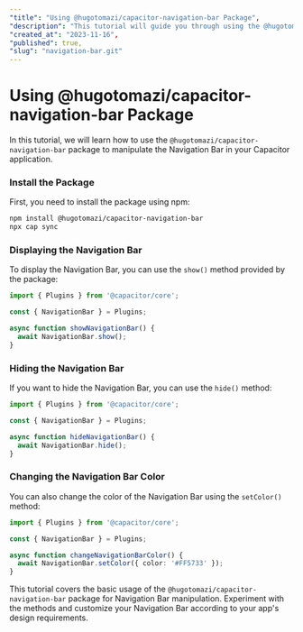 ```yaml
---
"title": "Using @hugotomazi/capacitor-navigation-bar Package",
"description": "This tutorial will guide you through using the @hugotomazi/capacitor-navigation-bar package for Navigation Bar manipulation in Capacitor.",
"created_at": "2023-11-16",
"published": true,
"slug": "navigation-bar.git"
---
```


# Using @hugotomazi/capacitor-navigation-bar Package

In this tutorial, we will learn how to use the `@hugotomazi/capacitor-navigation-bar` package to manipulate the Navigation Bar in your Capacitor application.

### Install the Package

First, you need to install the package using npm:

```bash
npm install @hugotomazi/capacitor-navigation-bar
npx cap sync
```

### Displaying the Navigation Bar

To display the Navigation Bar, you can use the `show()` method provided by the package:

```typescript
import { Plugins } from '@capacitor/core';

const { NavigationBar } = Plugins;

async function showNavigationBar() {
  await NavigationBar.show();
}
```

### Hiding the Navigation Bar

If you want to hide the Navigation Bar, you can use the `hide()` method:

```typescript
import { Plugins } from '@capacitor/core';

const { NavigationBar } = Plugins;

async function hideNavigationBar() {
  await NavigationBar.hide();
}
```

### Changing the Navigation Bar Color

You can also change the color of the Navigation Bar using the `setColor()` method:

```typescript
import { Plugins } from '@capacitor/core';

const { NavigationBar } = Plugins;

async function changeNavigationBarColor() {
  await NavigationBar.setColor({ color: '#FF5733' });
}
```

This tutorial covers the basic usage of the `@hugotomazi/capacitor-navigation-bar` package for Navigation Bar manipulation. Experiment with the methods and customize your Navigation Bar according to your app's design requirements.